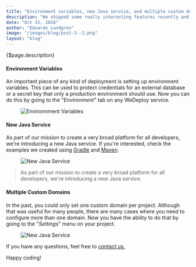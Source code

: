 ```yaml
---
title: "Environment variables, new Java service, and multiple custom domains!"
description: "We shipped some really interesting features recently and we would love to share them with you!"
date: "Oct 31, 2016"
author: "Eduardo Lundgren"
image: "/images/blog/post-2--2.png"
layout: "blog"
---
```


<article>

{$page.description}

#### Environment Variables

An important piece of any kind of deployment is setting up environment variables. This can be used to protect credentials for an external database or a secret key that only a production environment should use. Now you can do this by going to the "<em>Environment</em>" tab on any WeDeploy service.

<figure>
	<img src="/images/blog/post-2--0.png" srcset="/images/blog/post-2--0.png 1x, /images/blog/post-2--0-2x.png 2x" alt="Environnment Variables">
</figure>

#### New Java Service

As part of our mission to create a very broad platform for all developers, we're introducing a new Java service. If you're interested, check the examples we created using [Gradle](https://github.com/wedeploy-examples/java-example) and [Maven](https://github.com/wedeploy-examples/java-maven-example).

<figure>
	<img class="original-size" src="/images/blog/post-2--1.png" srcset="/images/blog/post-2--1.png 1x, /images/blog/post-2--1-2x.png 2x" alt="New Java Service">
</figure>

> As part of our mission to create a very broad platform for all developers, we're introducing a new Java service.

#### Multiple Custom Domains

In the past, you could only set one custom domain per project. Although that was useful for many people, there are many cases where you need to configure more than one domain. Now you have the ability to do that by going to the "<em>Settings</em>" menu on your project.

<figure>
	<img src="/images/blog/post-2--2.png" srcset="/images/blog/post-2--2.png 1x, /images/blog/post-2--2-2x.png 2x" alt="New Java Service">
</figure>

If you have any questions, feel free to [contact us.](https://chat.wedeploy.com/)

Happy coding!

</article>
